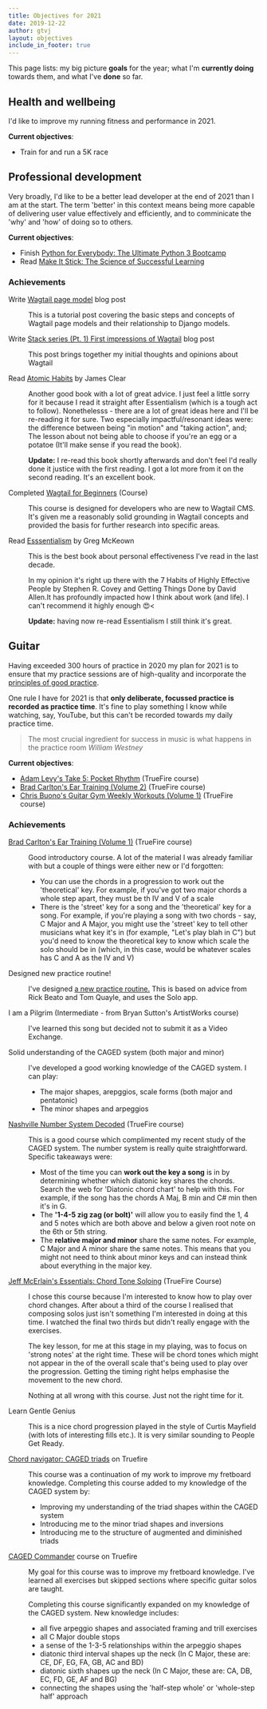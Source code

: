 ```yaml
---
title: Objectives for 2021
date: 2019-12-22
author: gtvj
layout: objectives
include_in_footer: true
---
```


This page lists: my big picture **goals** for the year; what I'm **currently doing** towards them, and what I've **done** so far. 

## Health and wellbeing

I'd like to improve my running fitness and performance in 2021. 

**Current objectives**:

* Train for and run a 5K race

## Professional development

Very broadly, I'd like to be a better lead developer at the end of 2021 than I am at the start. The term 'better' in this context means being more capable of delivering user value effectively and efficiently, and to comminicate the 'why' and 'how' of doing so to others.

**Current objectives**:

* Finish [Python for Everybody: The Ultimate Python 3 Bootcamp](https://learning.oreilly.com/videos/python-for-everybody/9781800562196/)
* Read [Make It Stick: The Science of Successful Learning](https://www.amazon.co.uk/Make-Stick-Science-Successful-Learning/dp/0674729013)

<div class="progress">
<h3>Achievements</h3>
<dl>
    <dt>Write <a href="https://gtvj.github.io/2021/03/09/wagtail-pages.html">Wagtail page model</a> blog post</dt>
    <dd><p>This is a tutorial post covering the basic steps and concepts of Wagtail page models and their relationship to Django models.</p></dd>
    <dt>Write <a href="https://gtvj.github.io/2021/03/06/stack-series-first-impressions-wagtail.html">Stack series (Pt. 1) First impressions of Wagtail</a> blog post</dt>
    <dd><p>This post brings together my initial thoughts and opinions about Wagtail</p></dd>
    <dt>Read <a href="https://jamesclear.com/atomic-habits">Atomic Habits</a> by James Clear</dt>
    <dd>
        <p>Another good book with a lot of great advice. I just feel a little sorry for it because I read it straight after Essentialism (which is a tough act to follow). Nonethelesss - there are a lot of great ideas here and I'll be re-reading it for sure. Two especially impactful/resonant ideas were: the difference between being "in motion" and "taking action", and; The lesson about not being able to choose if you're an egg or a potatoe (It'll make sense if you read the book).</p>
        <p><strong>Update:</strong> I re-read this book shortly afterwards and don't feel I'd really done it justice with the first reading. I got a lot more from it on the second reading. It's an excellent book.</p>
    </dd>
    <dt>Completed <a href="https://learnwagtail.com/wagtail-for-beginners/">Wagtail for Beginners</a> (Course)</dt>
    <dd><p>This course is designed for developers who are new to Wagtail CMS. It's given me a reasonably solid grounding in Wagtail concepts and provided the basis for further research into specific areas.</p></dd>
    <dt>Read <a href="https://gregmckeown.com/books/essentialism/">Esssentialism</a> by Greg McKeown</dt>
    <dd>
        <p>This is the best book about personal effectiveness I've read in the last decade. </p>
        <p>In my opinion it's right up there with the 7 Habits of Highly Effective People by Stephen R. Covey and Getting Things Done by David Allen.It has profoundly impacted how I think about work (and life). I can't recommend it highly enough 😍<</p>
        <p><strong>Update:</strong> having now re-read Essentialism I still think it's great.</p>
    </dd>
</dl>
</div>

## Guitar

Having exceeded 300 hours of practice in 2020 my plan for 2021 is to ensure that my practice sessions are of high-quality and incorporate the [principles of good practice](/2021/01/01/components-of-good-practice.html). 

One rule I have for 2021 is that **only deliberate, focussed practice is recorded as practice time**. It's fine to play something I know while watching, say, YouTube, but this can't be recorded towards my daily practice time.

<blockquote>
The most crucial ingredient for success in music is what happens in the practice room
<cite>William Westney</cite>
</blockquote>

**Current objectives**:

* [Adam Levy's Take 5: Pocket Rhythm](https://truefire.com/rhythm-guitar-lessons/take-5-pocket/c1459) (TrueFire course)
* [Brad Carlton's Ear Training (Volume 2)](https://truefire.com/ear-training-guitar-lessons/guitar-lab-vol-2/) (TrueFire course)
* [Chris Buono's Guitar Gym Weekly Workouts (Volume 1)](https://truefire.com/foundry-guitar-lessons/guitar-gym-weekly-workoutsguitar-gym-weekly-workouts-introduction/v39749) (TrueFire course)

<div class="progress">
    <h3>Achievements</h3>
    <dl>
        <dt><a href="https://truefire.com/ear-training-guitar-lessons/guitar-lab-vol-1/c1481">Brad Carlton's Ear Training (Volume 1)</a> (TrueFire course)</dt>
        <dd>
            <p>Good introductory course. A lot of the material I was already familiar with but a couple of things were either new or I'd forgotten:</p>
            <ul>
                <li>You can use the chords in a progression to work out the 'theoretical' key. For example, if you've got two major chords a whole step apart, they must be th IV and V of a scale</li>
                <li>There is the 'street' key for a song and the 'theoretical' key for a song. For example, if you're playing a song with two chords - say, C Major and A Major, you might use the 'street' key to tell other musicians what key it's in (for example, "Let's play blah in C") but you'd need to know the theoretical key to know which scale the solo should be in (which, in this case, would be whatever scales has C and A as the IV and V)</li>
            </ul>
        </dd>
        <dt>Designed new practice routine!</dt>
        <dd><p>I've designed <a href="/2021/02/28/a-new-practice-routine.html">a new practice routine.</a> This is based on advice from Rick Beato and Tom Quayle, and uses the Solo app.</p></dd>
        <dt>I am a Pilgrim (Intermediate - from Bryan Sutton's ArtistWorks course)</dt>
        <dd><p>I've learned this song but decided not to submit it as a Video Exchange.</p></dd>
        <dt>Solid understanding of the CAGED system (both major and minor)</dt>
        <dd>
            <p>I've developed a good working knowledge of the CAGED system. I can play:</p>
            <ul>
                <li>The major shapes, arepggios, scale forms (both major and pentatonic)</li>
                <li>The minor shapes and arpeggios</li>
            </ul>
        </dd>
        <dt><a href="https://truefire.com/guitar-lessons/nashville-number-system-decoded/c952">Nashville Number System Decoded</a> (TrueFire course)</dt>
        <dd>
            <p>This is a good course which complimented my recent study of the CAGED system. The number system is really quite straightforward. Specific takeaways were:</p>
            <ul>
                <li>Most of the time you can <strong>work out the key a song</strong> is in by determining whether which diatonic key shares the chords. Search the web for 'Diatonic chord chart' to help with this. For example, if the song has the chords A Maj, B min and C# min then it's in G.  </li>
                <li>The <strong>'1-4-5 zig zag (or bolt)'</strong> will allow you to easily find the 1, 4 and 5 notes which are both above and below a given root note on the 6th or 5th string.</li>
                <li>The <strong>relative major and minor</strong> share the same notes. For example, C Major and A minor share the same notes. This means that you might not need to think about minor keys and can instead think about everything in the major key.</li>
            </ul>
        </dd>
        <dt><a href="https://truefire.com/essentials-guitar-lessons/chord-tone-soloing/c1157">Jeff McErlain's Essentials: Chord Tone Soloing</a> (TrueFire Course)</dt>
        <dd>
            <p>I chose this course because I'm interested to know how to play over chord changes. After about a third of the course I realised that composing solos just isn't something I'm interested in doing at this time. I watched the final two thirds but didn't really engage with the exercises.</p>
                
<p>The key lesson, for me at this stage in my playing, was to focus on 'strong notes' at the right time. These will be chord tones which might not appear in the of the overall scale that's being used to play over the progression. Getting the timing right helps emphasise the movement to the new chord.</p>
            <p>Nothing at all wrong with this course. Just not the right time for it.</p>
        </dd>
        <dt>Learn Gentle Genius</dt>
        <dd>
            <p>This is a nice chord progression played in the style of Curtis Mayfield (with lots of interesting fills etc.). It is very similar sounding to People Get Ready.</p>
        </dd>
        <dt><a href="https://truefire.com/theory-guitar-lessons/chord-navigator-caged-triads/c1011">Chord navigator: CAGED triads</a> on Truefire</dt>
        <dd>
            <p>This course was a continuation of my work to improve my fretboard knowledge. Completing this course added to my knowledge of the CAGED system by:</p>
            <ul>
                <li>Improving my understanding of the triad shapes within the CAGED system</li>
                <li>Introducing me to the minor triad shapes and inversions</li>
                <li>Introducing me to the structure of augmented and diminished triads</li>
            </ul>
        </dd>
        <dt><a href="https://truefire.com/techniques-guitar-lessons/caged-commander/">CAGED Commander</a> course on Truefire</dt>
        <dd>
            <p>My goal for this course was to improve my fretboard knowledge. I've learned all exercises but skipped sections where specific guitar solos are taught.</p> 
            <p>Completing this course significantly expanded on my knowledge of the CAGED system. New knowledge includes:
                <ul>
                    <li>all five arpeggio shapes and associated framing and trill exercises</li>
                    <li>all C Major double stops</li>
                    <li>a sense of the 1-3-5 relationships within the arpeggio shapes</li>
                    <li>diatonic third interval shapes up the neck (In C Major, these are: CE, DF, EG, FA, GB, AC and BD)</li>
                    <li>diatonic sixth shapes up the neck (In C Major, these are: CA, DB, EC, FD, GE, AF and BG)</li>
                    <li>connecting the shapes using the 'half-step whole' or 'whole-step half' approach</li>
                </ul>
            </p>
        </dd>
    </dl>
</div>